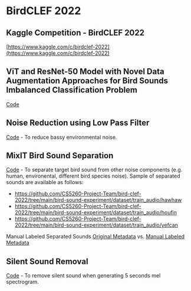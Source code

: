 # BirdCLEF 2022
## Kaggle Competition - BirdCLEF 2022
[https://www.kaggle.com/c/birdclef-2022](https://www.kaggle.com/c/birdclef-2022)
## ViT and ResNet-50 Model with Novel Data Augmentation Approaches for Bird Sounds Imbalanced Classification Problem
[Code](https://github.com/CS5260-Project-Team/bird-clef-2022/blob/main/birdclef.ipynb)
## Noise Reduction using Low Pass Filter
[Code](https://github.com/CS5260-Project-Team/bird-clef-2022/blob/main/bird-sound-experiment/noise-reduction-using-low-pass-filter.ipynb) - To reduce bassy environmental noise.
## MixIT Bird Sound Separation
[Code](https://github.com/CS5260-Project-Team/bird-clef-2022/blob/main/bird-sound-experiment/mixit-bird-sound-separation.ipynb) - To separate target bird sound from other noise components (e.g. human, environental, different bird species noise).
Sample of separated sounds are available as follows:
* https://github.com/CS5260-Project-Team/bird-clef-2022/tree/main/bird-sound-experiment/dataset/train_audio/hawhaw
* https://github.com/CS5260-Project-Team/bird-clef-2022/tree/main/bird-sound-experiment/dataset/train_audio/houfin
* https://github.com/CS5260-Project-Team/bird-clef-2022/tree/main/bird-sound-experiment/dataset/train_audio/yefcan

Manual Labeled Separated Sounds
[Original Metadata](https://github.com/CS5260-Project-Team/bird-clef-2022/blob/main/train_metadata.csv) vs. [Manual Labeled Metadata](https://github.com/CS5260-Project-Team/bird-clef-2022/blob/main/train_metadata_v2.csv)
## Silent Sound Removal
[Code](https://github.com/CS5260-Project-Team/bird-clef-2022/blob/main/bird-sound-experiment/silent-sound-removal.ipynb) - To remove silent sound when generating 5 seconds mel spectrogram.
